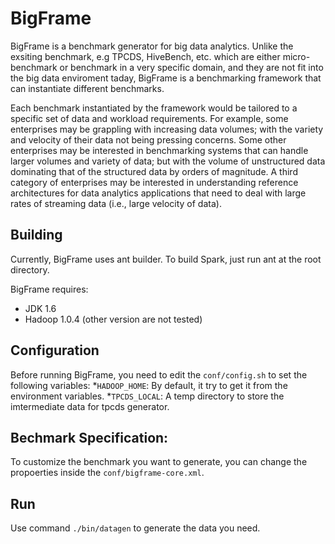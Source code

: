 BigFrame
========

BigFrame is a benchmark generator for big data analytics. 
Unlike the exsiting benchmark, e.g TPCDS, HiveBench, etc. which are either micro-benchmark or benchmark in a 
very specific domain, and they are not fit into the big data enviroment taday, BigFrame is a benchmarking framework 
that can instantiate different benchmarks.

Each benchmark instantiated by the framework would be tailored to a specific set of data and workload requirements. 
For example, some enterprises may be grappling with increasing data volumes; with the variety and velocity of their 
data not being pressing concerns. Some other enterprises may be interested in benchmarking systems that can handle 
larger volumes and variety of data; but with the volume of unstructured data dominating that of the structured data 
by orders of magnitude. A third category of enterprises may be interested in understanding reference architectures 
for data analytics applications that need to deal with large rates of streaming data (i.e., large velocity of data).

Building
--------

Currently, BigFrame uses ant builder. To build Spark, just run ant at the root directory.  

BigFrame requires:
* JDK 1.6
* Hadoop 1.0.4 (other version are not tested)


Configuration
--------

Before running BigFrame, you need to edit the `conf/config.sh` to set the following variables:
*`HADOOP_HOME`: By default, it try to get it from the environment variables.
*`TPCDS_LOCAL`: A temp directory to store the imtermediate data for tpcds generator. 

Bechmark Specification:
--------
To customize the benchmark you want to generate, you can change the propoerties inside the `conf/bigframe-core.xml`.


Run
--------
Use command `./bin/datagen` to generate the data you need.
